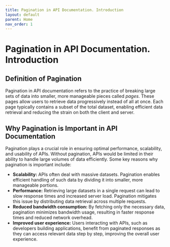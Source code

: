 ```yaml
---
title: Pagination in API Documentation. Introduction
layout: default
parent: Home
nav_order: 1
---
```


# Pagination in API Documentation. Introduction

## Definition of Pagination
Pagination in API documentation refers to the practice of breaking large sets of data into smaller, more manageable pieces called <em>pages</em>. These pages allow users to retrieve data progressively instead of all at once. Each page typically contains a subset of the total dataset, enabling efficient data retrieval and reducing the strain on both the client and server.

## Why Pagination is Important in API Documentation
Pagination plays a crucial role in ensuring optimal performance, scalability, and usability of APIs. Without pagination, APIs would be limited in their ability to handle large volumes of data efficiently. Some key reasons why pagination is important include:
- **Scalability:** APIs often deal with massive datasets. Pagination enables efficient handling of such data by dividing it into smaller, more manageable portions.
- **Performance:** Retrieving large datasets in a single request can lead to slow response times and increased server load. Pagination mitigates this issue by distributing data retrieval across multiple requests.
- **Reduced bandwidth consumption:** By fetching only the necessary data, pagination minimizes bandwidth usage, resulting in faster response times and reduced network overhead.
- **Improved user experience:** Users interacting with APIs, such as developers building applications, benefit from paginated responses as they can access relevant data step by step, improving the overall user experience.
